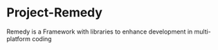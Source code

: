 # Project-Remedy
Remedy is a Framework with libraries to enhance development in multi-platform coding
